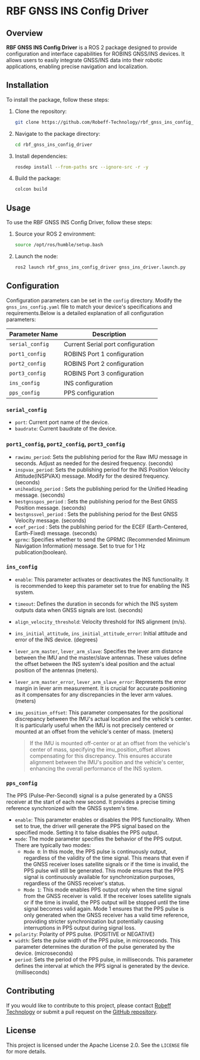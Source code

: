 # RBF GNSS INS Config Driver

## Overview

**RBF GNSS INS Config Driver** is a ROS 2 package designed to provide configuration and interface capabilities for ROBINS GNSS/INS devices. It allows users to easily integrate GNSS/INS data into their robotic applications, enabling precise navigation and localization.

## Installation

To install the package, follow these steps:

1. Clone the repository:
    ```sh
    git clone https://github.com/Robeff-Technology/rbf_gnss_ins_config_driver.git
    ```
2. Navigate to the package directory:
    ```sh
    cd rbf_gnss_ins_config_driver
    ```
3. Install dependencies:
    ```sh
    rosdep install --from-paths src --ignore-src -r -y
    ```
4. Build the package:
    ```sh
    colcon build
    ```

## Usage

To use the RBF GNSS INS Config Driver, follow these steps:

1. Source your ROS 2 environment:
    ```sh
    source /opt/ros/humble/setup.bash
    ```
2. Launch the node:
    ```sh
    ros2 launch rbf_gnss_ins_config_driver gnss_ins_driver.launch.py
    ```

## Configuration

Configuration parameters can be set in the `config` directory. Modify the `gnss_ins_config.yaml` file to match your device's specifications and requirements.Below is a detailed explanation of all configuration parameters:

| Parameter Name         | Description                                                                 |
|------------------------|-----------------------------------------------------------------------------|
| `serial_config`        | Current Serial port configuration                                                   |
| `port1_config`         | ROBINS Port 1 configuration                                                        |
| `port2_config`         | ROBINS Port 2 configuration                                                        |
| `port3_config`         | ROBINS Port 3 configuration                                                        |
| `ins_config`           | INS configuration                                                           |
| `pps_config`           | PPS configuration                                                           |


### `serial_config`
- `port`: Current port name of the device.
- `baudrate`: Current baudrate of the device.

### `port1_config`, `port2_config`, `port3_config`
- `rawimu_period`: Sets the publishing period for the Raw IMU message in seconds. Adjust as needed for the desired frequency. (seconds)
- `inspvax_period`: Sets the publishing period for the INS Position Velocity Attitude(INSPVAX) message. Modify for the desired frequency.(seconds)
- `uniheading_period` : Sets the publishing period for the Unified Heading message. (seconds)
- `bestgnsspos_period` : Sets the publishing period for the Best GNSS Position message. (seconds)
- `bestgnssvel_period` : Sets the publishing period for the Best GNSS Velocity message. (seconds)
- `ecef_period` : Sets the publishing period for the ECEF (Earth-Centered, Earth-Fixed) message. (seconds) 
- `gprmc`: Specifies whether to send the GPRMC (Recommended Minimum Navigation Information) message. Set to true for 1 Hz publication(boolean).

### `ins_config`
- `enable`: This parameter activates or deactivates the INS functionality. It is recommended to keep this parameter set to true for enabling the INS system.
- `timeout`: Defines the duration in seconds for which the INS system outputs data when GNSS signals are lost. (seconds)
- `align_velocity_threshold`: Velocity threshold for INS alignment (m/s).
- `ins_initial_attitude`, `ins_initial_attitude_error`: Initial attitude and error of the INS device. (degrees)
- `lever_arm_master`, `lever_arm_slave`: Specifies the lever arm distance between the IMU and the master/slave antennas. These
values define the offset between the INS system's ideal position and the actual position of the antennas (meters).
- `lever_arm_master_error`, `lever_arm_slave_error`: Represents the error margin in lever arm measurement. It is crucial for accurate
positioning as it compensates for any discrepancies in the lever arm values. (meters)
- `imu_position_offset`: This parameter compensates for the positional discrepancy between the IMU's actual location and the vehicle's
center. It is particularly useful when the IMU is not precisely centered or mounted at an offset from the vehicle's center of mass. (meters)

    >If the IMU is mounted off-center or at an offset from the vehicle's center
of mass, specifying the imu_position_offset allows compensating for this
discrepancy. This ensures accurate alignment between the IMU's position and
the vehicle's center, enhancing the overall performance of the INS system.

### `pps_config`
The PPS (Pulse-Per-Second) signal is a pulse generated by a GNSS receiver at the start of
each new second. It provides a precise timing reference synchronized with the GNSS
system's time.
- `enable`: This parameter enables or disables the PPS functionality. When set to
true, the driver will generate the PPS signal based on the specified mode. Setting
it to false disables the PPS output.
- `mode`: The mode parameter specifies the behavior of the PPS output. There are
typically two modes:
    - `Mode 0`: In this mode, the PPS pulse is continuously output, regardless of the
validity of the time signal. This means that even if the GNSS receiver loses satellite
signals or if the time is invalid, the PPS pulse will still be generated. This mode
ensures that the PPS signal is continuously available for synchronization
purposes, regardless of the GNSS receiver's status.
    - `Mode 1`: This mode enables PPS output only when the time signal from the GNSS
receiver is valid. If the receiver loses satellite signals or if the time is invalid, the
PPS output will be stopped until the time signal becomes valid again. Mode 1
ensures that the PPS pulse is only generated when the GNSS receiver has a valid
time reference, providing stricter synchronization but potentially causing
interruptions in PPS output during signal loss.
- `polarity`: Polarity of PPS pulse. (POSITIVE or NEGATIVE)
- `width`: Sets the pulse width of the PPS pulse, in microseconds. This parameter
determines the duration of the pulse generated by the device. (microseconds)
- `period`: Sets the period of the PPS pulse, in milliseconds. This parameter defines
the interval at which the PPS signal is generated by the device. (milliseconds)






## Contributing

If you would like to contribute to this project, please contact [Robeff Technology](mailto:support@robeff.com) or submit a pull request on the [GitHub repository](https://github.com/Robeff-Technology/rbf_gnss_ins_config_driver).

## License

This project is licensed under the Apache License 2.0. See the `LICENSE` file for more details.
